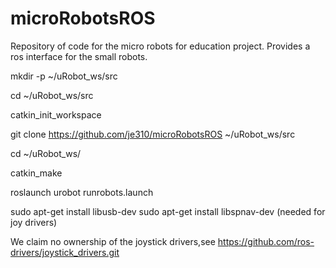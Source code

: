 # microRobotsROS
Repository of code for the micro robots for education project. Provides a ros interface for the small robots. 

mkdir -p ~/uRobot_ws/src

cd ~/uRobot_ws/src

catkin_init_workspace

git clone https://github.com/je310/microRobotsROS ~/uRobot_ws/src 

cd ~/uRobot_ws/

catkin_make 

roslaunch urobot runrobots.launch

sudo apt-get install libusb-dev
sudo apt-get install libspnav-dev (needed for joy drivers) 

We claim no ownership of the joystick drivers,see https://github.com/ros-drivers/joystick_drivers.git
